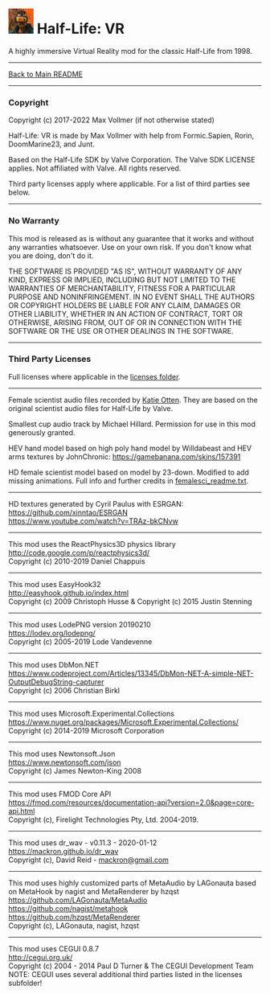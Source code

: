# <img src="../art/game_icon.png" alt="HLVR Game Icon" width="50"/> Half-Life: VR

A highly immersive Virtual Reality mod for the classic Half-Life from 1998.

---

[Back to Main README](README.md)

---

### Copyright

Copyright (c) 2017-2022 Max Vollmer (if not otherwise stated)

Half-Life: VR is made by Max Vollmer with help from Formic.Sapien, Rorin, DoomMarine23, and Junt.

Based on the Half-Life SDK by Valve Corporation. The Valve SDK LICENSE applies. Not affiliated with Valve. All rights reserved.

Third party licenses apply where applicable. For a list of third parties see below.

---

### No Warranty

This mod is released as is without any guarantee that it works and without any warranties whatsoever. Use on your own risk. If you don't know what you are doing, don't do it.

THE SOFTWARE IS PROVIDED "AS IS", WITHOUT WARRANTY OF ANY KIND,
EXPRESS OR IMPLIED, INCLUDING BUT NOT LIMITED TO THE WARRANTIES OF
MERCHANTABILITY, FITNESS FOR A PARTICULAR PURPOSE AND NONINFRINGEMENT.
IN NO EVENT SHALL THE AUTHORS OR COPYRIGHT HOLDERS BE LIABLE FOR ANY
CLAIM, DAMAGES OR OTHER LIABILITY, WHETHER IN AN ACTION OF CONTRACT,
TORT OR OTHERWISE, ARISING FROM, OUT OF OR IN CONNECTION WITH THE
SOFTWARE OR THE USE OR OTHER DEALINGS IN THE SOFTWARE.

------

### Third Party Licenses

Full licenses where applicable in the [licenses folder](licenses).

---
Female scientist audio files recorded by [Katie Otten](https://www.katieotten.com/). They are based on the original scientist audio files for Half-Life by Valve.

Smallest cup audio track by Michael Hillard. Permission for use in this mod generously granted.

HEV hand model based on high poly hand model by Willdabeast and HEV arms textures by JohnChronic: https://gamebanana.com/skins/157391

HD female scientist model based on model by 23-down. Modified to add missing animations. Full info and further credits in [femalesci_readme.txt](../art/models/femalesci_readme.txt).

---
HD textures generated by Cyril Paulus with ESRGAN:  
https://github.com/xinntao/ESRGAN  
https://www.youtube.com/watch?v=TRAz-bkCNvw  

---
This mod uses the ReactPhysics3D physics library  
http://code.google.com/p/reactphysics3d/  
Copyright (c) 2010-2019 Daniel Chappuis  

---
This mod uses EasyHook32  
http://easyhook.github.io/index.html  
Copyright (c) 2009 Christoph Husse & Copyright (c) 2015 Justin Stenning  

---
This mod uses LodePNG version 20190210  
https://lodev.org/lodepng/  
Copyright (c) 2005-2019 Lode Vandevenne  

---
This mod uses DbMon.NET  
https://www.codeproject.com/Articles/13345/DbMon-NET-A-simple-NET-OutputDebugString-capturer  
Copyright (c) 2006 Christian Birkl  

---
This mod uses Microsoft.Experimental.Collections  
https://www.nuget.org/packages/Microsoft.Experimental.Collections/  
Copyright (c) 2014-2019 Microsoft Corporation  

---
This mod uses Newtonsoft.Json  
https://www.newtonsoft.com/json  
Copyright (c) James Newton-King 2008  

---
This mod uses FMOD Core API  
https://fmod.com/resources/documentation-api?version=2.0&page=core-api.html  
Copyright (c), Firelight Technologies Pty, Ltd. 2004-2019.  

---
This mod uses dr_wav - v0.11.3 - 2020-01-12  
https://mackron.github.io/dr_wav  
Copyright (c), David Reid - mackron@gmail.com  

---
This mod uses highly customized parts of MetaAudio by LAGonauta based on MetaHook by nagist and MetaRenderer by hzqst  
https://github.com/LAGonauta/MetaAudio  
https://github.com/nagist/metahook  
https://github.com/hzqst/MetaRenderer  
Copyright (c), LAGonauta, nagist, hzqst  

---
This mod uses CEGUI 0.8.7  
http://cegui.org.uk/  
Copyright (c) 2004 - 2014 Paul D Turner & The CEGUI Development Team  
NOTE: CEGUI uses several additional third parties listed in the licenses subfolder!  
